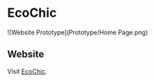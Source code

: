 # EcoChic
![Website Prototype](Prototype/Home Page.png)

## Website
Visit [EcoChic](https://sriya-singh.github.io/EcoChic/weforshe/).
